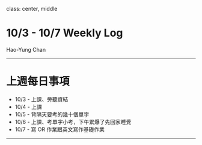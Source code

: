 class: center, middle

# 10/3 - 10/7 Weekly Log
Hao-Yung Chan

---

# 上週每日事項
* 10/3 - 上課、旁聽資結
* 10/4 - 上課
* 10/5 - 背隔天要考的幾十個單字 
* 10/6 - 上課、考單字小考，下午累爆了先回家睡覺
* 10/7 - 寫 OR 作業跟英文寫作基礎作業

---


